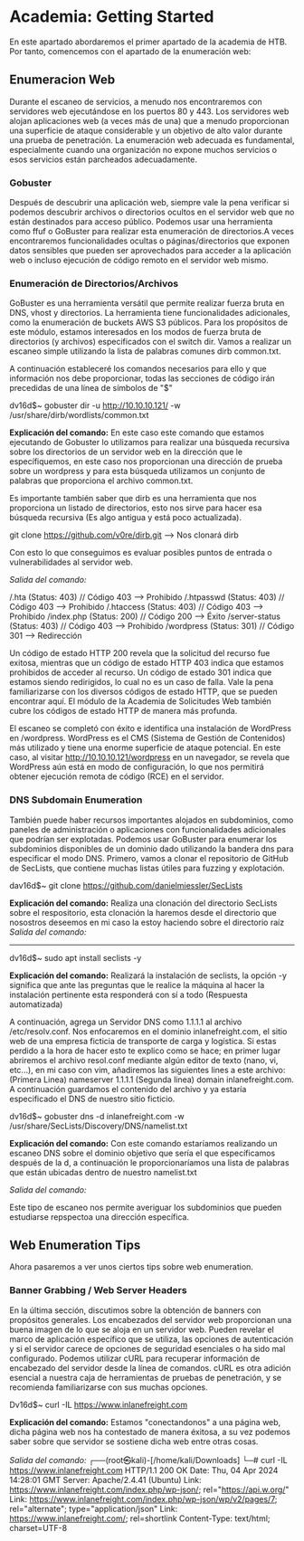 # Academia: Getting Started

En este apartado abordaremos el primer apartado de la academia de HTB. Por tanto, comencemos con el apartado de la enumeración web:

## Enumeracion Web

Durante el escaneo de servicios, a menudo nos encontraremos con servidores web ejecutándose en los puertos 80 y 443. Los servidores web alojan aplicaciones web (a veces más de una)
que a menudo proporcionan una superficie de ataque considerable y un objetivo de alto valor durante una prueba de penetración. La enumeración web adecuada es fundamental,
especialmente cuando una organización no expone muchos servicios o esos servicios están parcheados adecuadamente.


### Gobuster

Después de descubrir una aplicación web, siempre vale la pena verificar si podemos descubrir archivos o directorios ocultos en el servidor web que no están destinados para acceso público.
Podemos usar una herramienta como ffuf o GoBuster para realizar esta enumeración de directorios.A veces encontraremos funcionalidades ocultas o páginas/directorios que exponen datos sensibles
que pueden ser aprovechados para acceder a la aplicación web o incluso ejecución de código remoto en el servidor web mismo.


### Enumeración de Directorios/Archivos

GoBuster es una herramienta versátil que permite realizar fuerza bruta en DNS, vhost y directorios. La herramienta tiene funcionalidades adicionales, como la enumeración de buckets AWS S3 públicos.
Para los propósitos de este módulo, estamos interesados en los modos de fuerza bruta de directorios (y archivos) especificados con el switch dir. Vamos a realizar un escaneo simple utilizando la lista
de palabras comunes dirb common.txt.

A continuación estableceré los comandos necesarios para ello y que información nos debe proporcionar, todas las secciones de código irán precedidas de una línea de símbolos de "$"

$$$$$$$$$$$$$$$$$$$$$$$$$$$$$$$$$$$$$$$$$$$$$$$$$$$$$$$$
dv16d$~ gobuster dir -u http://10.10.10.121/ -w /usr/share/dirb/wordlists/common.txt

**Explicación del comando:**
En este caso este comando que estamos ejecutando de Gobuster lo utilizamos para realizar una búsqueda recursiva sobre los directorios de un servidor web en la dirección que le específiquemos, en este caso
nos proporcionan una dirección de prueba sobre un wordpress y para esta búsqueda utilizamos un conjunto de palabras que proporciona el archivo common.txt.

Es importante también saber que dirb es una herramienta que nos proporciona un listado de directorios, esto nos sirve para hacer esa búsqueda recursiva (Es algo antigua y está poco actualizada).

git clone https://github.com/v0re/dirb.git  --> Nos clonará dirb


Con esto lo que conseguimos es evaluar posibles puntos de entrada o vulnerabilidades al servidor web.

*Salida del comando:*

/.hta (Status: 403)           // Código 403 --> Prohibido
/.htpasswd (Status: 403)      // Código 403 --> Prohibido
/.htaccess (Status: 403)      // Código 403 --> Prohibido
/index.php (Status: 200)      // Código 200 --> Éxito
/server-status (Status: 403)  // Código 403 --> Prohibido
/wordpress (Status: 301)      // Código 301 --> Redirección

$$$$$$$$$$$$$$$$$$$$$$$$$$$$$$$$$$$$$$$$$$$$$$$$$$$$$$$$

Un código de estado HTTP 200 revela que la solicitud del recurso fue exitosa, mientras que un código de estado HTTP 403 indica que estamos prohibidos de acceder al recurso. Un código de estado 301 indica que
estamos siendo redirigidos, lo cual no es un caso de falla. Vale la pena familiarizarse con los diversos códigos de estado HTTP, que se pueden encontrar aquí. El módulo de la Academia de Solicitudes Web también
cubre los códigos de estado HTTP de manera más profunda.

El escaneo se completó con éxito e identifica una instalación de WordPress en /wordpress. WordPress es el CMS (Sistema de Gestión de Contenidos) más utilizado y tiene una enorme superficie de ataque potencial.
En este caso, al visitar http://10.10.10.121/wordpress en un navegador, se revela que WordPress aún está en modo de configuración, lo que nos permitirá obtener ejecución remota de código (RCE) en el servidor.

### DNS Subdomain Enumeration 
También puede haber recursos importantes alojados en subdominios, como paneles de administración o aplicaciones con funcionalidades adicionales que podrían ser explotadas.
Podemos usar GoBuster para enumerar los subdominios disponibles de un dominio dado utilizando la bandera dns para especificar el modo DNS. Primero, vamos a clonar el
repositorio de GitHub de SecLists, que contiene muchas listas útiles para fuzzing y explotación.


$$$$$$$$$$$$$$$$$$$$$$$$$$$$$$$$$$$$$$$$$$$$$$$$$$$$$$$$
dav16d$~ git clone https://github.com/danielmiessler/SecLists

**Explicación del comando:**
Realiza una clonación del directorio SecLists sobre el respositorio, esta clonación la haremos desde el directorio que nosostros deseemos en mi caso la estoy haciendo sobre el directorio raíz 
*Salida del comando:*


---------------------------------------------------------
dv16d$~ sudo apt install seclists -y

**Explicación del comando:**
Realizará la instalación de seclists, la opción -y significa que ante las preguntas que le realice la máquina al hacer la instalación pertinente esta responderá con sí a todo (Respuesta automatizada)

$$$$$$$$$$$$$$$$$$$$$$$$$$$$$$$$$$$$$$$$$$$$$$$$$$$$$$$$


A continuación, agrega un Servidor DNS como 1.1.1.1 al archivo /etc/resolv.conf. Nos enfocaremos en el dominio inlanefreight.com, el sitio web de una empresa ficticia de transporte de carga y logística.
Si estas perdido a la hora de hacer esto te explico como se hace; en primer lugar abriremos el archivo resol.conf mediante algún editor de texto (nano, vi, etc...), en mi caso con vim, añadiremos las
siguientes lines a este archivo: (Primera Linea) nameserver 1.1.1.1  (Segunda linea) domain inlanefreight.com. A continuación guardamos el contenido del archivo y ya estaría especificado el DNS de 
nuestro sitio ficticio.

$$$$$$$$$$$$$$$$$$$$$$$$$$$$$$$$$$$$$$$$$$$$$$$$$$$$$$$$
dv16d$~ gobuster dns -d inlanefreight.com -w /usr/share/SecLists/Discovery/DNS/namelist.txt

**Explicación del comando:**
Con este comando estaríamos realizando un escaneo DNS sobre el dominio objetivo que sería el que específicamos después de la d, a continuación le proporcionaríamos una lista de palabras que están ubicadas
dentro de nuestro namelist.txt

*Salida del comando:*

$$$$$$$$$$$$$$$$$$$$$$$$$$$$$$$$$$$$$$$$$$$$$$$$$$$$$$$$

Este tipo de escaneo nos permite averiguar los subdominios que pueden estudiarse repspectoa una dirección específica.

## Web Enumeration Tips

Ahora pasaremos a ver unos ciertos tips sobre web enumeration.

### Banner Grabbing / Web Server Headers

En la última sección, discutimos sobre la obtención de banners con propósitos generales. Los encabezados del servidor web proporcionan una buena imagen de lo que se aloja en un servidor web.
Pueden revelar el marco de aplicación específico que se utiliza, las opciones de autenticación y si el servidor carece de opciones de seguridad esenciales o ha sido mal configurado.
Podemos utilizar cURL para recuperar información de encabezado del servidor desde la línea de comandos. cURL es otra adición esencial a nuestra caja de herramientas de pruebas de penetración,
y se recomienda familiarizarse con sus muchas opciones.

$$$$$$$$$$$$$$$$$$$$$$$$$$$$$$$$$$$$$$$$$$$$$$$$$$$$$$$$
Dv16d$~ curl -IL https://www.inlanefreight.com

**Explicación del comando:**
Estamos "conectandonos" a una página web, dicha página web nos ha contestado de manera éxitosa, a su vez podemos saber sobre que servidor se sostiene dicha web entre otras cosas.

*Salida del comando:*
┌──(root㉿kali)-[/home/kali/Downloads]
└─# curl -IL https://www.inlanefreight.com
HTTP/1.1 200 OK
Date: Thu, 04 Apr 2024 14:28:01 GMT
Server: Apache/2.4.41 (Ubuntu)
Link: <https://www.inlanefreight.com/index.php/wp-json/>; rel="https://api.w.org/"
Link: <https://www.inlanefreight.com/index.php/wp-json/wp/v2/pages/7>; rel="alternate"; type="application/json"
Link: <https://www.inlanefreight.com/>; rel=shortlink
Content-Type: text/html; charset=UTF-8

$$$$$$$$$$$$$$$$$$$$$$$$$$$$$$$$$$$$$$$$$$$$$$$$$$$$$$$$











